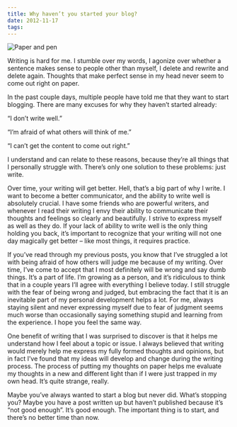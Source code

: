 ```yaml
---
title: Why haven’t you started your blog?
date: 2012-11-17
tags:
---
```


![Paper and pen](blog/paper-and-pen.jpg)

Writing is hard for me. I stumble over my words, I agonize over whether a sentence makes sense to people other than myself, I delete and rewrite and delete again. Thoughts that make perfect sense in my head never seem to come out right on paper.

In the past couple days, multiple people have told me that they want to start blogging. There are many excuses for why they haven’t started already:

“I don’t write well.”

“I’m afraid of what others will think of me.”

“I can’t get the content to come out right.”

I understand and can relate to these reasons, because they’re all things that I personally struggle with. There’s only one solution to these problems: just write.

Over time, your writing will get better. Hell, that’s a big part of why I write. I want to become a better communicator, and the ability to write well is absolutely crucial. I have some friends who are powerful writers, and whenever I read their writing I envy their ability to communicate their thoughts and feelings so clearly and beautifully. I strive to express myself as well as they do. If your lack of ability to write well is the only thing holding you back, it’s important to recognize that your writing will not one day magically get better – like most things, it requires practice.

If you’ve read through my previous posts, you know that I’ve struggled a lot with being afraid of how others will judge me because of my writing. Over time, I’ve come to accept that I most definitely will be wrong and say dumb things. It’s a part of life. I’m growing as a person, and it’s ridiculous to think that in a couple years I’ll agree with everything I believe today. I still struggle with the fear of being wrong and judged, but embracing the fact that it is an inevitable part of my personal development helps a lot. For me, always staying silent and never expressing myself due to fear of judgment seems much worse than occasionally saying something stupid and learning from the experience. I hope you feel the same way.

One benefit of writing that I was surprised to discover is that it helps me understand how I feel about a topic or issue. I always believed that writing would merely help me express my fully formed thoughts and opinions, but in fact I’ve found that my ideas will develop and change during the writing process. The process of putting my thoughts on paper helps me evaluate my thoughts in a new and different light than if I were just trapped in my own head. It’s quite strange, really.

Maybe you’ve always wanted to start a blog but never did. What’s stopping you? Maybe you have a post written up but haven’t published because it’s “not good enough”. It’s good enough. The important thing is to start, and there’s no better time than now.
